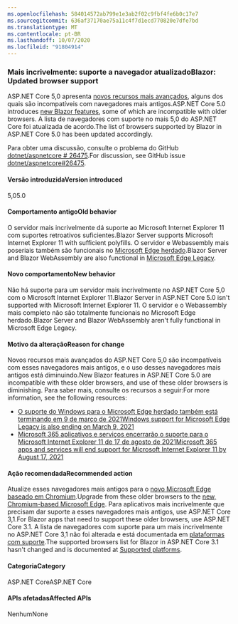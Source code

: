 ```yaml
---
ms.openlocfilehash: 584014572ab799e1e3ab2f02c9fbf4fe6b0c17e7
ms.sourcegitcommit: 636af37170ae75a11c4f7d1ecd770820e7dfe7bd
ms.translationtype: MT
ms.contentlocale: pt-BR
ms.lasthandoff: 10/07/2020
ms.locfileid: "91804914"
---
```

### <a name="blazor-updated-browser-support"></a><span data-ttu-id="68312-101">Mais incrivelmente: suporte a navegador atualizado</span><span class="sxs-lookup"><span data-stu-id="68312-101">Blazor: Updated browser support</span></span>

<span data-ttu-id="68312-102">ASP.NET Core 5,0 apresenta [novos recursos mais avançados](https://github.com/dotnet/aspnetcore/issues/21514), alguns dos quais são incompatíveis com navegadores mais antigos.</span><span class="sxs-lookup"><span data-stu-id="68312-102">ASP.NET Core 5.0 introduces [new Blazor features](https://github.com/dotnet/aspnetcore/issues/21514), some of which are incompatible with older browsers.</span></span> <span data-ttu-id="68312-103">A lista de navegadores com suporte no mais 5,0 do ASP.NET Core foi atualizada de acordo.</span><span class="sxs-lookup"><span data-stu-id="68312-103">The list of browsers supported by Blazor in ASP.NET Core 5.0 has been updated accordingly.</span></span>

<span data-ttu-id="68312-104">Para obter uma discussão, consulte o problema do GitHub [dotnet/aspnetcore # 26475](https://github.com/dotnet/aspnetcore/issues/26475).</span><span class="sxs-lookup"><span data-stu-id="68312-104">For discussion, see GitHub issue [dotnet/aspnetcore#26475](https://github.com/dotnet/aspnetcore/issues/26475).</span></span>

#### <a name="version-introduced"></a><span data-ttu-id="68312-105">Versão introduzida</span><span class="sxs-lookup"><span data-stu-id="68312-105">Version introduced</span></span>

<span data-ttu-id="68312-106">5,0</span><span class="sxs-lookup"><span data-stu-id="68312-106">5.0</span></span>

#### <a name="old-behavior"></a><span data-ttu-id="68312-107">Comportamento antigo</span><span class="sxs-lookup"><span data-stu-id="68312-107">Old behavior</span></span>

<span data-ttu-id="68312-108">O servidor mais incrivelmente dá suporte ao Microsoft Internet Explorer 11 com suportes retroativos suficientes.</span><span class="sxs-lookup"><span data-stu-id="68312-108">Blazor Server supports Microsoft Internet Explorer 11 with sufficient polyfills.</span></span> <span data-ttu-id="68312-109">O servidor e Webassembly mais poseriais também são funcionais no [Microsoft Edge herdado](https://support.microsoft.com/help/4533505/what-is-microsoft-edge-legacy).</span><span class="sxs-lookup"><span data-stu-id="68312-109">Blazor Server and Blazor WebAssembly are also functional in [Microsoft Edge Legacy](https://support.microsoft.com/help/4533505/what-is-microsoft-edge-legacy).</span></span>

#### <a name="new-behavior"></a><span data-ttu-id="68312-110">Novo comportamento</span><span class="sxs-lookup"><span data-stu-id="68312-110">New behavior</span></span>

<span data-ttu-id="68312-111">Não há suporte para um servidor mais incrivelmente no ASP.NET Core 5,0 com o Microsoft Internet Explorer 11.</span><span class="sxs-lookup"><span data-stu-id="68312-111">Blazor Server in ASP.NET Core 5.0 isn't supported with Microsoft Internet Explorer 11.</span></span> <span data-ttu-id="68312-112">O servidor e o Webassembly mais completo não são totalmente funcionais no Microsoft Edge herdado.</span><span class="sxs-lookup"><span data-stu-id="68312-112">Blazor Server and Blazor WebAssembly aren't fully functional in Microsoft Edge Legacy.</span></span>

#### <a name="reason-for-change"></a><span data-ttu-id="68312-113">Motivo da alteração</span><span class="sxs-lookup"><span data-stu-id="68312-113">Reason for change</span></span>

<span data-ttu-id="68312-114">Novos recursos mais avançados do ASP.NET Core 5,0 são incompatíveis com esses navegadores mais antigos, e o uso desses navegadores mais antigos está diminuindo.</span><span class="sxs-lookup"><span data-stu-id="68312-114">New Blazor features in ASP.NET Core 5.0 are incompatible with these older browsers, and use of these older browsers is diminishing.</span></span> <span data-ttu-id="68312-115">Para saber mais, consulte os recursos a seguir:</span><span class="sxs-lookup"><span data-stu-id="68312-115">For more information, see the following resources:</span></span>

* [<span data-ttu-id="68312-116">O suporte do Windows para o Microsoft Edge herdado também está terminando em 9 de março de 2021</span><span class="sxs-lookup"><span data-stu-id="68312-116">Windows support for Microsoft Edge Legacy is also ending on March 9, 2021</span></span>](https://support.microsoft.com/help/4533505/what-is-microsoft-edge-legacy)
* [<span data-ttu-id="68312-117">Microsoft 365 aplicativos e serviços encerrarão o suporte para o Microsoft Internet Explorer 11 de 17 de agosto de 2021</span><span class="sxs-lookup"><span data-stu-id="68312-117">Microsoft 365 apps and services will end support for Microsoft Internet Explorer 11 by August 17, 2021</span></span>](/lifecycle/announcements/m365-ie11-microsoft-edge-legacy)

#### <a name="recommended-action"></a><span data-ttu-id="68312-118">Ação recomendada</span><span class="sxs-lookup"><span data-stu-id="68312-118">Recommended action</span></span>

<span data-ttu-id="68312-119">Atualize esses navegadores mais antigos para o [novo Microsoft Edge baseado em Chromium](https://www.microsoft.com/edge).</span><span class="sxs-lookup"><span data-stu-id="68312-119">Upgrade from these older browsers to the [new, Chromium-based Microsoft Edge](https://www.microsoft.com/edge).</span></span> <span data-ttu-id="68312-120">Para aplicativos mais incrivelmente que precisam dar suporte a esses navegadores mais antigos, use ASP.NET Core 3,1.</span><span class="sxs-lookup"><span data-stu-id="68312-120">For Blazor apps that need to support these older browsers, use ASP.NET Core 3.1.</span></span> <span data-ttu-id="68312-121">A lista de navegadores com suporte para um mais incrivelmente no ASP.NET Core 3,1 não foi alterada e está documentada em [plataformas com suporte](/aspnet/core/blazor/supported-platforms?view=aspnetcore-3.1).</span><span class="sxs-lookup"><span data-stu-id="68312-121">The supported browsers list for Blazor in ASP.NET Core 3.1 hasn't changed and is documented at [Supported platforms](/aspnet/core/blazor/supported-platforms?view=aspnetcore-3.1).</span></span>

#### <a name="category"></a><span data-ttu-id="68312-122">Categoria</span><span class="sxs-lookup"><span data-stu-id="68312-122">Category</span></span>

<span data-ttu-id="68312-123">ASP.NET Core</span><span class="sxs-lookup"><span data-stu-id="68312-123">ASP.NET Core</span></span>

#### <a name="affected-apis"></a><span data-ttu-id="68312-124">APIs afetadas</span><span class="sxs-lookup"><span data-stu-id="68312-124">Affected APIs</span></span>

<span data-ttu-id="68312-125">Nenhum</span><span class="sxs-lookup"><span data-stu-id="68312-125">None</span></span>

<!--

#### Affected APIs

Not detectable via API analysis

-->

